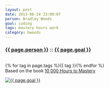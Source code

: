 ```yaml
---
layout: post
date: 2013-06-24 23:09:07
person: Bradley Woods
goal: coding
tags: mastery hours work
category: bwoods
---
```


<h3 class="graph-align goal-title">
    <a href="https://www.beeminder.com/bwoods/">{{ page.person }}</a>
    ::
    <a href="https://www.beeminder.com/bwoods/goals/coding">{{ page.goal }}</a>
</h3>

<br />
<span class="muted graph-align goal-text goal-tags">
        {% for tag in page.tags %}<span>{{ tag }}</span>{% endfor %}
</span>

<br />
<div class="graph-align goal-text goal-description">
     Based on the book <a href="http://en.wikipedia.org/wiki/Outliers_(book)">10 000 Hours to Mastery</a>
</div>

[![{{ page.goal }}](https://www.beeminder.com/bwoods/goals/coding/graph)](https://www.beeminder.com/bwoods/goals/coding)
